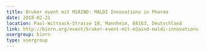 ```yaml
---
title: Bruker event mit M2AIND: MALDI Innovations in Pharma
date: 2018-02-21
location: Paul-Wittsack-Strasse 10, Mannheim, 68163, Deutschland
link: http://biorn.org/event/bruker-event-mit-m2aind-maldi-innovations-in-pharma/
usergroup: biorn
type: usergroup
---
```

